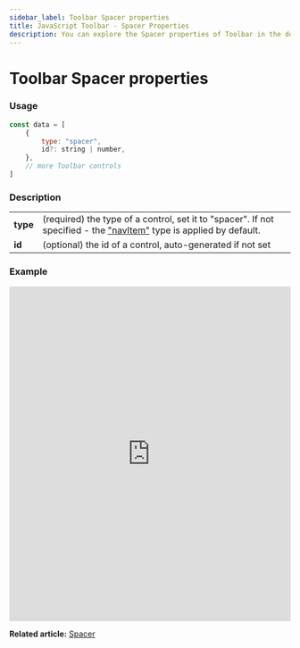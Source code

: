 ```yaml
---
sidebar_label: Toolbar Spacer properties
title: JavaScript Toolbar - Spacer Properties 
description: You can explore the Spacer properties of Toolbar in the documentation of the DHTMLX JavaScript UI library. Browse developer guides and API reference, try out code examples and live demos, and download a free 30-day evaluation version of DHTMLX Suite.
---
```


# Toolbar Spacer properties

### Usage

~~~js
const data = [
    {
        type: "spacer",
        id?: string | number,
    },
    // more Toolbar controls
]
~~~

### Description


<table>
    <tbody>
        <tr>
            <td><b>type</b></td>
            <td>(required) the type of a control, set it to "spacer". If not specified - the <a href="../../navitem">"navItem"</a> type is applied by default.</td>
        </tr>
        <tr>
            <td><b>id</b></td>
            <td>(optional) the id of a control, auto-generated if not set</td>
        </tr>
    </tbody>
</table>

### Example

<iframe src="https://snippet.dhtmlx.com/0wt6z7sc?mode=js" frameborder="0" class="snippet_iframe" width="100%" height="600"></iframe>

**Related article:** [Spacer](toolbar/spacer.md)